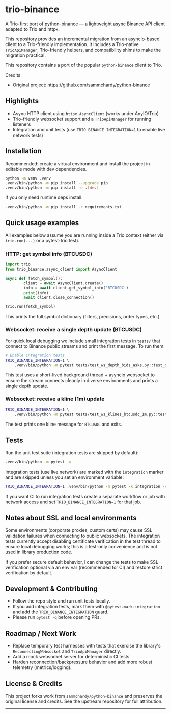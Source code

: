 # trio-binance

A Trio-first port of python-binance — a lightweight async Binance API client adapted to Trio and httpx.

This repository provides an incremental migration from an asyncio-based client to a Trio-friendly implementation. It includes a Trio-native `TrioApiManager`, Trio-friendly helpers, and compatibility shims to make the migration practical.

This repository contains a port of the popular `python-binance` client to Trio.

Credits
- Original project: https://github.com/sammchardy/python-binance

## Highlights

- Async HTTP client using `httpx.AsyncClient` (works under AnyIO/Trio)
- Trio-friendly websocket support and a `TrioApiManager` for running listeners
- Integration and unit tests (use `TRIO_BINANCE_INTEGRATION=1` to enable live network tests)


## Installation

Recommended: create a virtual environment and install the project in editable mode with dev dependencies.

```bash
python -m venv .venv
.venv/bin/python -m pip install --upgrade pip
.venv/bin/python -m pip install -e .[dev]
```

If you only need runtime deps install:

```bash
.venv/bin/python -m pip install -r requirements.txt
```


## Quick usage examples

All examples below assume you are running inside a Trio context (either via `trio.run(...)` or a pytest-trio test).

### HTTP: get symbol info (BTCUSDC)

```python
import trio
from trio_binance.async_client import AsyncClient

async def fetch_symbol():
		client = await AsyncClient.create()
		info = await client.get_symbol_info('BTCUSDC')
		print(info)
		await client.close_connection()

trio.run(fetch_symbol)
```

This prints the full symbol dictionary (filters, precisions, order types, etc.).

### Websocket: receive a single depth update (BTCUSDC)

For quick local debugging we include small integration tests in `tests/` that connect to Binance public streams and print the first message. To run them:

```bash
# Enable integration tests
TRIO_BINANCE_INTEGRATION=1 \
	.venv/bin/python -m pytest tests/test_ws_depth_bids_asks.py::test_depth_socket_btcusdc_bidask -q -s
```

This test uses a short-lived background thread + asyncio websocket to ensure the stream connects cleanly in diverse environments and prints a single depth update.

### Websocket: receive a kline (1m) update

```bash
TRIO_BINANCE_INTEGRATION=1 \
	.venv/bin/python -m pytest tests/test_ws_klines_btcusdc_1m.py::test_kline_socket_btcusdc_1m -q -s
```

The test prints one kline message for `BTCUSDC` and exits.


## Tests

Run the unit test suite (integration tests are skipped by default):

```bash
.venv/bin/python -m pytest -q
```

Integration tests (use live network) are marked with the `integration` marker and are skipped unless you set an environment variable:

```bash
TRIO_BINANCE_INTEGRATION=1 .venv/bin/python -m pytest -k integration -s
```

If you want CI to run integration tests create a separate workflow or job with network access and set `TRIO_BINANCE_INTEGRATION=1` for that job.


## Notes about SSL and local environments

Some environments (corporate proxies, custom certs) may cause SSL validation failures when connecting to public websockets. The integration tests currently accept disabling certificate verification in the test thread to ensure local debugging works; this is a test-only convenience and is not used in library production code.

If you prefer secure default behavior, I can change the tests to make SSL verification optional via an env var (recommended for CI) and restore strict verification by default.


## Development & Contributing

- Follow the repo style and run unit tests locally.
- If you add integration tests, mark them with `@pytest.mark.integration` and add the `TRIO_BINANCE_INTEGRATION` guard.
- Please run `pytest -q` before opening PRs.


## Roadmap / Next Work

- Replace temporary test harnesses with tests that exercise the library's `ReconnectingWebsocket` and `TrioApiManager` directly.
- Add a mock websocket server for deterministic CI tests.
- Harden reconnection/backpressure behavior and add more robust telemetry (metrics/logging).


## License & Credits

This project forks work from `sammchardy/python-binance` and preserves the original license and credits. See the upstream repository for full attribution.

---